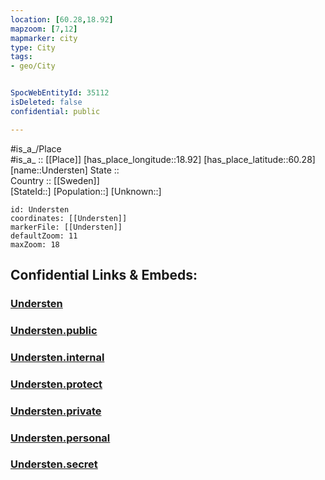 ```yaml
---
location: [60.28,18.92] 
mapzoom: [7,12] 
mapmarker: city 
type: City
tags:
- geo/City


SpocWebEntityId: 35112
isDeleted: false
confidential: public

---
```

#is_a_/Place  
#is_a_ :: [[Place]] 
[has_place_longitude::18.92] 
[has_place_latitude::60.28] 
[name::Understen] 
State ::  
Country :: [[Sweden]]  
[StateId::] 
[Population::] 
[Unknown::] 


```leaflet
id: Understen
coordinates: [[Understen]] 
markerFile: [[Understen]] 
defaultZoom: 11 
maxZoom: 18
```


## Confidential Links & Embeds: 

### [Understen](/_Standards/Earth/Continent/Europe/Europe~North/Sweden/City/Understen.md) 

### [Understen.public](/_public/Earth/Continent/Europe/Europe~North/Sweden/City/Understen.public.md) 

### [Understen.internal](/_internal/Earth/Continent/Europe/Europe~North/Sweden/City/Understen.internal.md) 

### [Understen.protect](/_protect/Earth/Continent/Europe/Europe~North/Sweden/City/Understen.protect.md) 

### [Understen.private](/_private/Earth/Continent/Europe/Europe~North/Sweden/City/Understen.private.md) 

### [Understen.personal](/_personal/Earth/Continent/Europe/Europe~North/Sweden/City/Understen.personal.md) 

### [Understen.secret](/_secret/Earth/Continent/Europe/Europe~North/Sweden/City/Understen.secret.md)

